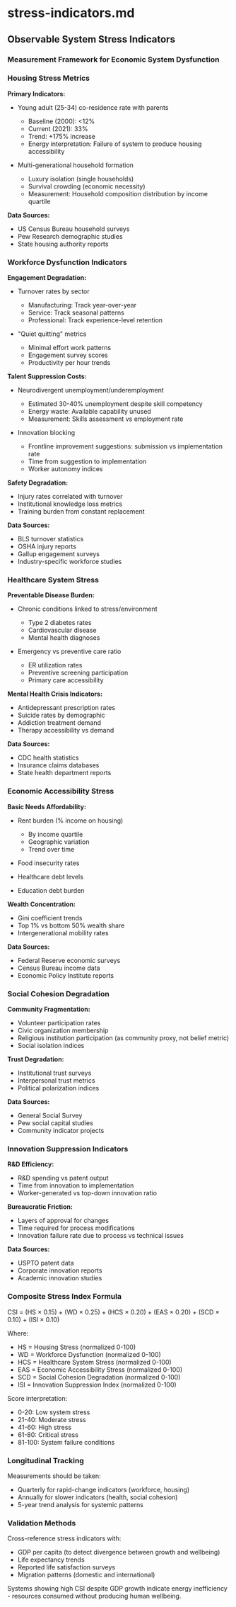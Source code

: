 # stress-indicators.md

## Observable System Stress Indicators
### Measurement Framework for Economic System Dysfunction

### Housing Stress Metrics

**Primary Indicators:**
- Young adult (25-34) co-residence rate with parents
  - Baseline (2000): <12%
  - Current (2021): 33%
  - Trend: +175% increase
  - Energy interpretation: Failure of system to produce housing accessibility

- Multi-generational household formation
  - Luxury isolation (single households)
  - Survival crowding (economic necessity)
  - Measurement: Household composition distribution by income quartile

**Data Sources:**
- US Census Bureau household surveys
- Pew Research demographic studies
- State housing authority reports

### Workforce Dysfunction Indicators

**Engagement Degradation:**
- Turnover rates by sector
  - Manufacturing: Track year-over-year
  - Service: Track seasonal patterns
  - Professional: Track experience-level retention

- "Quiet quitting" metrics
  - Minimal effort work patterns
  - Engagement survey scores
  - Productivity per hour trends

**Talent Suppression Costs:**
- Neurodivergent unemployment/underemployment
  - Estimated 30-40% unemployment despite skill competency
  - Energy waste: Available capability unused
  - Measurement: Skills assessment vs employment rate

- Innovation blocking
  - Frontline improvement suggestions: submission vs implementation rate
  - Time from suggestion to implementation
  - Worker autonomy indices

**Safety Degradation:**
- Injury rates correlated with turnover
- Institutional knowledge loss metrics
- Training burden from constant replacement

**Data Sources:**
- BLS turnover statistics
- OSHA injury reports
- Gallup engagement surveys
- Industry-specific workforce studies

### Healthcare System Stress

**Preventable Disease Burden:**
- Chronic conditions linked to stress/environment
  - Type 2 diabetes rates
  - Cardiovascular disease
  - Mental health diagnoses

- Emergency vs preventive care ratio
  - ER utilization rates
  - Preventive screening participation
  - Primary care accessibility

**Mental Health Crisis Indicators:**
- Antidepressant prescription rates
- Suicide rates by demographic
- Addiction treatment demand
- Therapy accessibility vs demand

**Data Sources:**
- CDC health statistics
- Insurance claims databases
- State health department reports

### Economic Accessibility Stress

**Basic Needs Affordability:**
- Rent burden (% income on housing)
  - By income quartile
  - Geographic variation
  - Trend over time

- Food insecurity rates
- Healthcare debt levels
- Education debt burden

**Wealth Concentration:**
- Gini coefficient trends
- Top 1% vs bottom 50% wealth share
- Intergenerational mobility rates

**Data Sources:**
- Federal Reserve economic surveys
- Census Bureau income data
- Economic Policy Institute reports

### Social Cohesion Degradation

**Community Fragmentation:**
- Volunteer participation rates
- Civic organization membership
- Religious institution participation (as community proxy, not belief metric)
- Social isolation indices

**Trust Degradation:**
- Institutional trust surveys
- Interpersonal trust metrics
- Political polarization indices

**Data Sources:**
- General Social Survey
- Pew social capital studies
- Community indicator projects

### Innovation Suppression Indicators

**R&D Efficiency:**
- R&D spending vs patent output
- Time from innovation to implementation
- Worker-generated vs top-down innovation ratio

**Bureaucratic Friction:**
- Layers of approval for changes
- Time required for process modifications
- Innovation failure rate due to process vs technical issues

**Data Sources:**
- USPTO patent data
- Corporate innovation reports
- Academic innovation studies

### Composite Stress Index Formula

CSI = (HS × 0.15) + (WD × 0.25) + (HCS × 0.20) + (EAS × 0.20) + (SCD × 0.10) + (ISI × 0.10)

Where:
- HS = Housing Stress (normalized 0-100)
- WD = Workforce Dysfunction (normalized 0-100)
- HCS = Healthcare System Stress (normalized 0-100)
- EAS = Economic Accessibility Stress (normalized 0-100)
- SCD = Social Cohesion Degradation (normalized 0-100)
- ISI = Innovation Suppression Index (normalized 0-100)

Score interpretation:
- 0-20: Low system stress
- 21-40: Moderate stress
- 41-60: High stress
- 61-80: Critical stress
- 81-100: System failure conditions

### Longitudinal Tracking

Measurements should be taken:
- Quarterly for rapid-change indicators (workforce, housing)
- Annually for slower indicators (health, social cohesion)
- 5-year trend analysis for systemic patterns

### Validation Methods

Cross-reference stress indicators with:
- GDP per capita (to detect divergence between growth and wellbeing)
- Life expectancy trends
- Reported life satisfaction surveys
- Migration patterns (domestic and international)

Systems showing high CSI despite GDP growth indicate energy inefficiency - resources consumed without producing human wellbeing.
